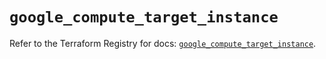 # `google_compute_target_instance`

Refer to the Terraform Registry for docs: [`google_compute_target_instance`](https://registry.terraform.io/providers/hashicorp/google-beta/6.45.0/docs/resources/google_compute_target_instance).
